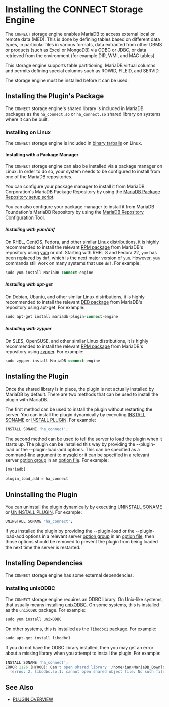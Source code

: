 # Installing the CONNECT Storage Engine

The `CONNECT` storage engine enables MariaDB to access external local or remote data (MED). This is done by defining tables based on different data types, in particular files in various formats, data extracted from other DBMS or products (such as Excel or MongoDB) via ODBC or JDBC, or data retrieved from the environment (for example DIR, WMI, and MAC tables)

This storage engine supports table partitioning, MariaDB virtual columns and permits defining special columns such as ROWID, FILEID, and SERVID.

The storage engine must be installed before it can be used.

## Installing the Plugin's Package

The `CONNECT` storage engine's shared library is included in MariaDB packages as the `ha_connect.so` or `ha_connect.so` shared library on systems where it can be built.

### Installing on Linux

The `CONNECT` storage engine is included in [binary tarballs](/mariadb-administration/getting-installing-and-upgrading-mariadb/binary-packages/installing-mariadb-binary-tarballs/) on Linux.

#### Installing with a Package Manager

The `CONNECT` storage engine can also be installed via a package manager on Linux. In order to do so, your system needs to be configured to install from one of the MariaDB repositories.

You can configure your package manager to install it from MariaDB Corporation's MariaDB Package Repository by using the [MariaDB Package Repository setup script](/mariadb-administration/getting-installing-and-upgrading-mariadb/binary-packages/mariadb-package-repository-setup-and-usage/).

You can also configure your package manager to install it from MariaDB Foundation's MariaDB Repository by using the [MariaDB Repository Configuration Tool](https://downloads.mariadb.org/mariadb/repositories/).

##### Installing with yum/dnf

On RHEL, CentOS, Fedora, and other similar Linux distributions, it is highly recommended to install the relevant [RPM package](/mariadb-administration/getting-installing-and-upgrading-mariadb/binary-packages/rpm/) from MariaDB's
repository using [yum](/mariadb-administration/getting-installing-and-upgrading-mariadb/binary-packages/rpm/yum/) or <a undefined>dnf</a>. Starting with RHEL 8 and Fedora 22, `yum` has been replaced by `dnf`, which is the next major version of `yum`. However, `yum` commands still work on many systems that use `dnf`. For example:

```sql
sudo yum install MariaDB-connect-engine
```

##### Installing with apt-get

On Debian, Ubuntu, and other similar Linux distributions, it is highly recommended to install the relevant [DEB package](/mariadb-administration/getting-installing-and-upgrading-mariadb/binary-packages/installing-mariadb-deb-files/) from MariaDB's
repository using <a undefined>apt-get</a>. For example:

```sql
sudo apt-get install mariadb-plugin-connect-engine
```

##### Installing with zypper

On SLES, OpenSUSE, and other similar Linux distributions, it is highly recommended to install the relevant [RPM package](/mariadb-administration/getting-installing-and-upgrading-mariadb/binary-packages/rpm/) from MariaDB's repository using [zypper](/mariadb-administration/getting-installing-and-upgrading-mariadb/binary-packages/rpm/installing-mariadb-with-zypper/). For example:

```sql
sudo zypper install MariaDB-connect-engine
```

## Installing the Plugin

Once the shared library is in place, the plugin is not actually installed by MariaDB by default. There are two methods that can be used to install the plugin with MariaDB.

The first method can be used to install the plugin without restarting the server. You can install the plugin dynamically by executing [INSTALL SONAME](/sql-statements-structure/sql-statements/administrative-sql-statements/plugin-sql-statements/install-soname/) or [INSTALL PLUGIN](/sql-statements-structure/sql-statements/administrative-sql-statements/plugin-sql-statements/install-plugin/). For example:

```sql
INSTALL SONAME 'ha_connect';
```

The second method can be used to tell the server to load the plugin when it starts up. The plugin can be installed this way by providing the <a undefined>--plugin-load</a> or the <a undefined>--plugin-load-add</a> options. This can be specified as a command-line argument to [mysqld](/mariadb-administration/getting-installing-and-upgrading-mariadb/starting-and-stopping-mariadb/mysqld-options/) or it can be specified in a relevant server [option group](/kb/en/configuring-mariadb-with-option-files/#option-groups) in an [option file](/mariadb-administration/getting-installing-and-upgrading-mariadb/configuring-mariadb-with-option-files/). For example:

```sql
[mariadb]
...
plugin_load_add = ha_connect
```

## Uninstalling the Plugin

You can uninstall the plugin dynamically by executing [UNINSTALL SONAME](/sql-statements-structure/sql-statements/administrative-sql-statements/plugin-sql-statements/uninstall-soname/) or [UNINSTALL PLUGIN](/sql-statements-structure/sql-statements/administrative-sql-statements/plugin-sql-statements/uninstall-plugin/). For example:

```sql
UNINSTALL SONAME 'ha_connect';
```

If you installed the plugin by providing the <a undefined>--plugin-load</a> or the <a undefined>--plugin-load-add</a> options in a relevant server [option group](/kb/en/configuring-mariadb-with-option-files/#option-groups) in an [option file](/mariadb-administration/getting-installing-and-upgrading-mariadb/configuring-mariadb-with-option-files/), then those options should be removed to prevent the plugin from being loaded the next time the server is restarted.

## Installing Dependencies

The `CONNECT` storage engine has some external dependencies.

### Installing unixODBC

The `CONNECT` storage engine requires an ODBC library. On Unix-like systems, that usually means installing [unixODBC](http://www.unixodbc.org/). On some systems, this is installed as the `unixODBC` package. For example:

```sql
sudo yum install unixODBC
```

On other systems, this is installed as the `libodbc1` package. For example:

```sql
sudo apt-get install libodbc1
```

If you do not have the ODBC library installed, then you may get an error about a missing library when you attempt to install the plugin. For example:

```sql
INSTALL SONAME 'ha_connect';
ERROR 1126 (HY000): Can't open shared library '/home/ian/MariaDB_Downloads/10.1.17/lib/plugin/ha_connect.so' 
  (errno: 2, libodbc.so.1: cannot open shared object file: No such file or directory)
```

## See Also

- [PLUGIN OVERVIEW](/columns-storage-engines-and-plugins/plugins/plugin-overview/)